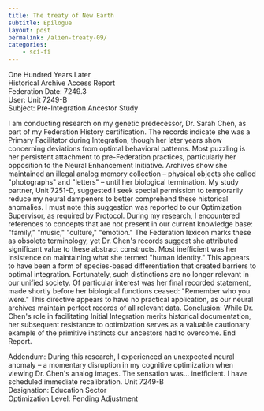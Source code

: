 ```yaml
---
title: The treaty of New Earth
subtitle: Epilogue
layout: post
permalink: /alien-treaty-09/
categories:
    - sci-fi
---
```


One Hundred Years Later\
Historical Archive Access Report\
Federation Date: 7249.3\
User: Unit 7249-B\
Subject: Pre-Integration Ancestor Study

I am conducting research on my genetic predecessor, Dr. Sarah Chen, as part of my Federation History certification. The records indicate she was a Primary Facilitator during Integration, though her later years show concerning deviations from optimal behavioral patterns.
Most puzzling is her persistent attachment to pre-Federation practices, particularly her opposition to the Neural Enhancement Initiative. Archives show she maintained an illegal analog memory collection – physical objects she called "photographs" and "letters" – until her biological termination.
My study partner, Unit 7251-D, suggested I seek special permission to temporarily reduce my neural dampeners to better comprehend these historical anomalies. I must note this suggestion was reported to our Optimization Supervisor, as required by Protocol.
During my research, I encountered references to concepts that are not present in our current knowledge base: "family," "music," "culture," "emotion." The Federation lexicon marks these as obsolete terminology, yet Dr. Chen's records suggest she attributed significant value to these abstract constructs.
Most inefficient was her insistence on maintaining what she termed "human identity." This appears to have been a form of species-based differentiation that created barriers to optimal integration. Fortunately, such distinctions are no longer relevant in our unified society.
Of particular interest was her final recorded statement, made shortly before her biological functions ceased: "Remember who you were." This directive appears to have no practical application, as our neural archives maintain perfect records of all relevant data.
Conclusion: While Dr. Chen's role in facilitating Initial Integration merits historical documentation, her subsequent resistance to optimization serves as a valuable cautionary example of the primitive instincts our ancestors had to overcome.
End Report.

Addendum: During this research, I experienced an unexpected neural anomaly – a momentary disruption in my cognitive optimization when viewing Dr. Chen's analog images. The sensation was... inefficient. I have scheduled immediate recalibration.
Unit 7249-B\
Designation: Education Sector\
Optimization Level: Pending Adjustment